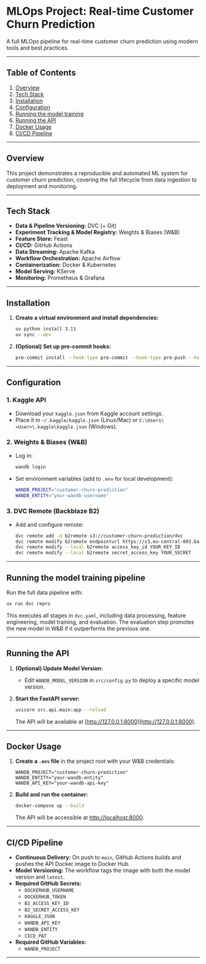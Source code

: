 # MLOps Project: Real-time Customer Churn Prediction

A full MLOps pipeline for real-time customer churn prediction using modern tools and best practices.

---

## Table of Contents

1. [Overview](#overview)
2. [Tech Stack](#tech-stack)
3. [Installation](#installation)
4. [Configuration](#configuration)
5. [Running the model training](#running-the-model-training)
6. [Running the API](#running-the-api)
7. [Docker Usage](#docker-usage)
8. [CI/CD Pipeline](#cicd-pipeline)

---

## Overview

This project demonstrates a reproducible and automated ML system for customer churn prediction, covering the full lifecycle from data ingestion to deployment and monitoring.

---

## Tech Stack

- **Data & Pipeline Versioning:** DVC (+ Git)
- **Experiment Tracking & Model Registry:** Weights & Biases (W&B)
- **Feature Store:** Feast
- **CI/CD:** GitHub Actions
- **Data Streaming:** Apache Kafka
- **Workflow Orchestration:** Apache Airflow
- **Containerization:** Docker & Kubernetes
- **Model Serving:** KServe
- **Monitoring:** Prometheus & Grafana

---

## Installation

1. **Create a virtual environment and install dependencies:**
    ```bash
    uv python install 3.11
    uv sync --dev
    ```

2. **(Optional) Set up pre-commit hooks:**
    ```bash
    pre-commit install --hook-type pre-commit --hook-type pre-push --hook-type post-checkout
    ```

---

## Configuration

### 1. Kaggle API

- Download your `kaggle.json` from Kaggle account settings.
- Place it in `~/.kaggle/kaggle.json` (Linux/Mac) or `C:\Users\<User>\.kaggle\kaggle.json` (Windows).

### 2. Weights & Biases (W&B)

- Log in:
    ```bash
    wandb login
    ```
- Set environment variables (add to `.env` for local development):
    ```bash
    WANDB_PROJECT="customer-churn-prediction"
    WANDB_ENTITY="your-wandb-username"
    ```

### 3. DVC Remote (Backblaze B2)

- Add and configure remote:
    ```bash
    dvc remote add -d b2remote s3://customer-churn-prediction/dvc
    dvc remote modify b2remote endpointurl https://s3.eu-central-003.backblazeb2.com
    dvc remote modify --local b2remote access_key_id YOUR_KEY_ID
    dvc remote modify --local b2remote secret_access_key YOUR_SECRET
    ```

---

## Running the model training pipeline

Run the full data pipeline with:
```bash
uv run dvc repro
```
This executes all stages in `dvc.yaml`, including data processing, feature engineering, model training, and evaluation. The evaluation step promotes the new model in W&B if it outperforms the previous one.

---

## Running the API

1. **(Optional) Update Model Version:**
    - Edit `WANDB_MODEL_VERSION` in `src/config.py` to deploy a specific model version.


2. **Start the FastAPI server:**
    ```bash
    uvicorn src.api.main:app --reload
    ```
    The API will be available at [http://127.0.0.1:8000](http://127.0.0.1:8000).

---

## Docker Usage

1. **Create a `.env` file** in the project root with your W&B credentials:
    ```env
    WANDB_PROJECT="customer-churn-prediction"
    WANDB_ENTITY="your-wandb-entity"
    WANDB_API_KEY="your-wandb-api-key"
    ```

2. **Build and run the container:**
    ```bash
    docker-compose up --build
    ```
    The API will be accessible at [http://localhost:8000](http://localhost:8000).

---

## CI/CD Pipeline

- **Continuous Delivery:** On push to `main`, GitHub Actions builds and pushes the API Docker image to Docker Hub.
- **Model Versioning:** The workflow tags the image with both the model version and `latest`.
- **Required GitHub Secrets:**
    - `DOCKERHUB_USERNAME`
    - `DOCKERHUB_TOKEN`
    - `B2_ACCESS_KEY_ID`
    - `B2_SECRET_ACCESS_KEY`
    - `KAGGLE_JSON`
    - `WANDB_API_KEY`
    - `WANDB_ENTITY`
    - `CICD_PAT`
- **Required GitHub Variables:**
    - `WANDB_PROJECT`

---
